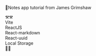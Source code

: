 :wave:Notes app tutorial from James Grimshaw

:hammer_and_pick::hammer_and_pick:  
Vite  
ReactJS  
React-markdown  
React-uuid  
Local Storage  
:checkered_flag::checkered_flag:
